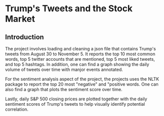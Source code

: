 # Trump's Tweets and the Stock Market

## Introduction
The project involves loading and cleaning a json file that contains Trump's tweets from August 30 to November 5. It reports the top 10 most common words, top 5 twitter accounts that are mentioned, top 5 most liked tweets, and top 5 hashtags. In addition, one can find a graph showing the daily volume of tweets over time with manjor events annotated. 

For the sentiment analysis aspect of the project, the projects uses the NLTK package to report the top 20 most "negative" and "positive words. One can also find a graph that plots the sentiment score over time. 

Lastly, daily S&P 500 closing prices are plotted together with the daily sentiment scores of Trump's tweets to help visually identify potential correlation. 
